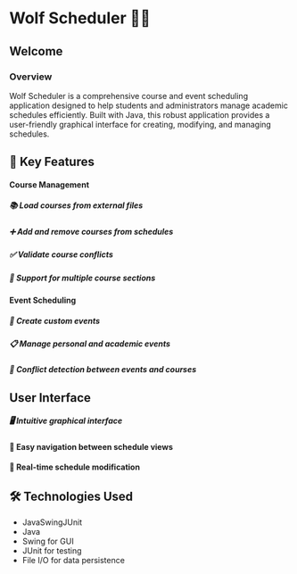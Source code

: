 # Wolf Scheduler 🐺📅
 ## Welcome

### Overview
 Wolf Scheduler is a comprehensive course and event scheduling application designed to help students and administrators manage academic schedules efficiently. Built with Java, this robust application provides a user-friendly graphical interface for creating, modifying, and managing schedules.

## 🌟 Key Features
#### Course Management
 ##### 📚 Load courses from external files
 ##### ➕ Add and remove courses from schedules
 ##### ✅ Validate course conflicts
 ##### 🔢 Support for multiple course sections
 
#### Event Scheduling

 ##### 📅 Create custom events

 ##### 📋 Manage personal and academic events

 ##### 🚫 Conflict detection between events and courses
## User Interface
##### 🖥️ Intuitive graphical interface
#### 🧭 Easy navigation between schedule views
#### 🔄 Real-time schedule modification
## 🛠 Technologies Used
 - JavaSwingJUnit
 - Java
 - Swing for GUI
 - JUnit for testing
 - File I/O for data persistence

